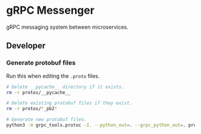 # gRPC Messenger

gRPC messaging system between microservices.

## Developer

### Generate protobuf files

Run this when editing the `.proto` files.

```bash
# Delete __pycache__ directory if it exists.
rm -r protos/__pycache__

# Delete existing protobuf files if they exist.
rm -r protos/*_pb2*

# Generate new protobuf files.
python3 -m grpc_tools.protoc -I. --python_out=. --grpc_python_out=. protos/*
```
